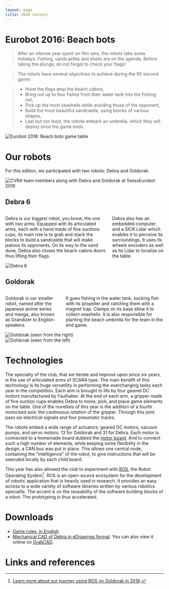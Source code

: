 ```yaml
---
layout: page
title: 2016 Contest
---
```


# Eurobot 2016: Beach bots

> After an intense year spent on film sets, the robots take some holidays. Fishing, sandcastles and shells are on the agenda. Before taking the plunge, do not forget to check your flags!

> The robots have several objectives to achieve during the 90 second game:

> * Hoist the flags atop the beach cabins,
> * Bring out up to four fishes from their water tank into the fishing net,
> * Pick up the most seashells while avoiding those of the opponent,
> * Build the most beautiful sandcastle, using blocks of various shapes,
> * Last but not least, the robots embark an umbrella, which they will deploy once the game ends.

![Eurobot 2016: Beach bots game table](/images/2016/table.png)

# Our robots

For this edition, we participated with two robots: Debra and Goldorak.

![CVRA team members along with Debra and Goldorak at SwissEurobot 2016](/images/2016/team.jpg)

## Debra 6

<div class="row">
<div class="large-6 columns">
<p>
Debra is our biggest robot, you know, the one with two arms.
Equipped with its articulated arms, each with a hand made of five suctions cups, its main role is to grab and stack the blocks to build a sandcastle that will make jealous its opponents.
On its way to the sand dune, Debra also closes the beach cabins doors thus lifting their flags.
</p>

<p>
Debra also has an embedded computer and a SICK Lidar which enables it to perceive its surroundings.
It uses its wheels encoders as well as its Lidar to localize on the table.
</p>

</div>

<div class="large-6 columns">
<img src="/images/2016/debra.jpg" alt="Debra 6" />
</div>

</div>

## Goldorak

<div class="row">
<div class="large-6 columns">
<p>
Goldorak is our smaller robot, named after the japanese anime series and manga, also known as Grandizer to English-speakers.
</p>

<p>
It goes fishing in the water tank, sucking fish with its propeller and catching them with a magnet trap.
Clamps on its base allow it to collect seashells.
It is also responsible for planting the beach umbrella for the team in the end game.
</p>

</div>

<div class="large-3 columns">
<img src="/images/2016/goldorak.jpg" alt="Goldorak (seen from the right)" />
</div>

<div class="large-3 columns">
<img src="/images/2016/goldorak2.jpg" alt="Goldorak (seen from the left)" />
</div>

</div>

# Technologies

The specialty of the club, that we iterate and improve upon since six years, is the use of articulated arms of SCARA type.
The main benefit of this technology is its huge versatility in performing the everchanging tasks each year in the competition.
Each arm is brought to life by four geared DC motors manufactured by Faulhaber.
At the end of each arm, a gripper made of five suction cups enables Debra to move, pick, and place game elements on the table.
One of the novelties of this year is the addition of a fourth motorized axis: the continuous rotation of the gripper.
Through this joint pass six electrical signals and four pneumatic tracks.

The robots embed a wide range of actuators: geared DC motors, vacuum pumps, and servo motors: 13 for Goldorak and 31 for Debra.
Each motor is connected to a homemade board dubbed the [motor board](https://github.com/cvra/motor-control-board).
And to connect such a high number of elements, while keeping some flexibility in the design, a CAN bus was put in place.
This allows one central node, containing the "intelligence" of the robot, to give instructions that will be executed locally by each child board.

This year has also allowed the club to experiment with [ROS](http://www.ros.org/), the Robot Operating System[^0].
ROS is an open-source ecosystem for the development of robotic application that is heavily used in research.
It provides an easy access to a wide variety of software libraries written by various robotics specialits.
The accent is on the reusability of the software building blocks of a robot.
The prototyping is thus accelerated.

# Downloads

* [Game rules, in English](/ressources/rules/2016.pdf)
* [Mechanical CAD of Debra in eDrawings format](/ressources/cad/debra-2016.easm).
    You can also view it online on [GrabCAD](https://grabcad.com/library/eurobot-cvra-debra-6-1).

# Links and references

[^0]: [Learn more about our journey using ROS on Goldorak in 2016](http://www.cvra.ch/blog/2016/goldorak-post-mortem).
